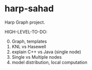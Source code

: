 # harp-sahad

Harp Graph project.

HIGH-LEVEL-TO-DO:

0. Graph, templates
1. KNL vs Hasewell
2. explain C++ vs Java (single node)
3. Single vs Multiple nodes
4. model distribution, local computation